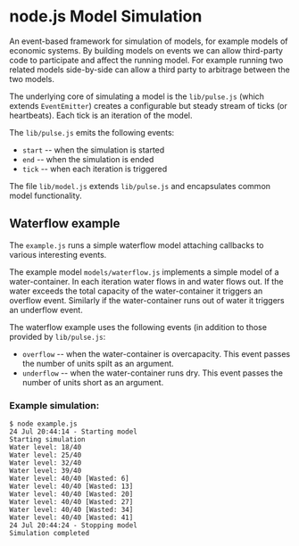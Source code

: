 node.js Model Simulation
========================

An event-based framework for simulation of models, for example
models of economic systems. By building models on events we
can allow third-party code to participate and affect the 
running model. For example running two related models 
side-by-side can allow a third party to arbitrage between the
two models.

The underlying core of simulating a model is the `lib/pulse.js` 
(which extends `EventEmitter`) creates a configurable but 
steady stream of ticks (or heartbeats). Each tick is an 
iteration of the model.

The `lib/pulse.js` emits the following events:

* `start` -- when the simulation is started
* `end` -- when the simulation is ended
* `tick` -- when each iteration is triggered


The file `lib/model.js` extends `lib/pulse.js` and encapsulates 
common model functionality.


Waterflow example
-----------------

The `example.js` runs a simple waterflow model attaching 
callbacks to various interesting events.

The example model `models/waterflow.js` implements a simple
model of a water-container. In each iteration water flows
in and water flows out. If the water exceeds the total
capacity of the water-container it triggers an overflow event.
Similarly if the water-container runs out of water it triggers
an underflow event. 

The waterflow example uses the following events (in addition
to those provided by `lib/pulse.js`:

* `overflow` -- when the water-container is overcapacity. This
	event passes the number of units spilt as an argument.
* `underflow` -- when the water-container runs dry. This event
	passes the number of units short as an argument.
	

### Example simulation:

	$ node example.js
	24 Jul 20:44:14 - Starting model
	Starting simulation
	Water level: 18/40
	Water level: 25/40
	Water level: 32/40
	Water level: 39/40
	Water level: 40/40 [Wasted: 6]
	Water level: 40/40 [Wasted: 13]
	Water level: 40/40 [Wasted: 20]
	Water level: 40/40 [Wasted: 27]
	Water level: 40/40 [Wasted: 34]
	Water level: 40/40 [Wasted: 41]
	24 Jul 20:44:24 - Stopping model
	Simulation completed



